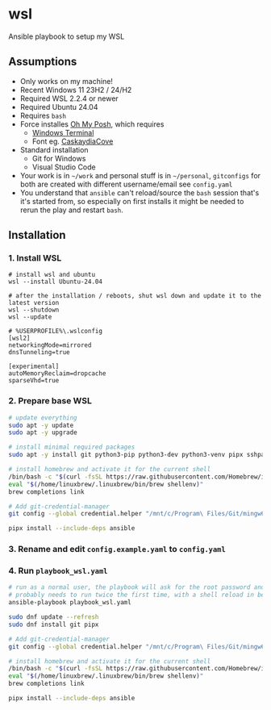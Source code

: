 # wsl
Ansible playbook to setup my WSL

## Assumptions

* Only works on my machine!
* Recent Windows 11 23H2 / 24/H2
* Required WSL 2.2.4 or newer
* Required Ubuntu 24.04
* Requires `bash`
* Force installes [Oh My Posh](https://ohmyposh.dev/), which requires
  * [Windows Terminal](https://github.com/microsoft/terminal) 
  * Font eg. [CaskaydiaCove](https://github.com/ryanoasis/nerd-fonts/releases/download/v3.2.1/CascadiaCode.zip)
* Standard installation
  * Git for Windows
  * Visual Studio Code
* Your work is in `~/work` and personal stuff is in `~/personal`, `gitconfigs` for both are created with different username/email see `config.yaml`
* You understand that `ansible` can't reload/source the `bash` session that's it's started from, so especially on first installs it might be needed to rerun the play and restart `bash`.

## Installation

### 1. Install WSL
```shell
# install wsl and ubuntu
wsl --install Ubuntu-24.04

# after the installation / reboots, shut wsl down and update it to the latest version
wsl --shutdown
wsl --update
```

```shell
# %USERPROFILE%\.wslconfig
[wsl2]
networkingMode=mirrored
dnsTunneling=true

[experimental]
autoMemoryReclaim=dropcache
sparseVhd=true
```

### 2. Prepare base WSL
```bash
# update everything
sudo apt -y update
sudo apt -y upgrade

# install minimal required packages
sudo apt -y install git python3-pip python3-dev python3-venv pipx sshpass wget ca-certificates

# install homebrew and activate it for the current shell
/bin/bash -c "$(curl -fsSL https://raw.githubusercontent.com/Homebrew/install/HEAD/install.sh)"
eval "$(/home/linuxbrew/.linuxbrew/bin/brew shellenv)"
brew completions link

# Add git-credential-manager
git config --global credential.helper "/mnt/c/Program\ Files/Git/mingw64/bin/git-credential-manager.exe"

pipx install --include-deps ansible
```

### 3. Rename and edit `config.example.yaml` to `config.yaml`

### 4. Run `playbook_wsl.yaml`
```bash
# run as a normal user, the playbook will ask for the root password and elevate when needed!
# probably needs to run twice the first time, with a shell reload in between
ansible-playbook playbook_wsl.yaml
```

```bash
sudo dnf update --refresh
sudo dnf install git pipx

# Add git-credential-manager
git config --global credential.helper "/mnt/c/Program\ Files/Git/mingw64/bin/git-credential-manager.exe"

# install homebrew and activate it for the current shell
/bin/bash -c "$(curl -fsSL https://raw.githubusercontent.com/Homebrew/install/HEAD/install.sh)"
eval "$(/home/linuxbrew/.linuxbrew/bin/brew shellenv)"
brew completions link

pipx install --include-deps ansible

```
